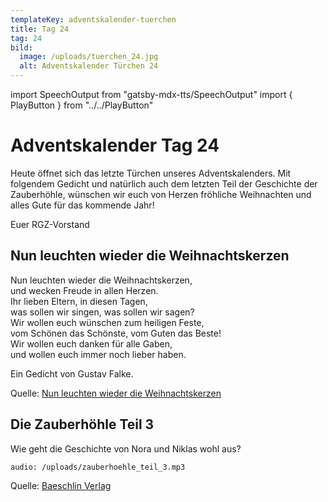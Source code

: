 ```yaml
---
templateKey: adventskalender-tuerchen
title: Tag 24
tag: 24
bild:
  image: /uploads/tuerchen_24.jpg
  alt: Adventskalender Türchen 24
---
```


import SpeechOutput from "gatsby-mdx-tts/SpeechOutput"
import { PlayButton } from "../../PlayButton"

<SpeechOutput id="adventskalender-tag-24" customPlayButton={PlayButton}>

# Adventskalender Tag 24
Heute öffnet sich das letzte Türchen unseres Adventskalenders. Mit folgendem Gedicht und natürlich auch dem letzten Teil der Geschichte der Zauberhöhle, wünschen wir euch von Herzen fröhliche Weihnachten und alles Gute für das kommende Jahr! 

Euer RGZ-Vorstand

## Nun leuchten wieder die Weihnachtskerzen

Nun leuchten wieder die Weihnachtskerzen,  
und wecken Freude in allen Herzen.  
Ihr lieben Eltern, in diesen Tagen,  
was sollen wir singen, was sollen wir sagen?   
Wir wollen euch wünschen zum heiligen Feste,  
vom Schönen das Schönste, vom Guten das Beste!   
Wir wollen euch danken für alle Gaben,  
und wollen euch immer noch lieber haben.

Ein Gedicht von Gustav Falke.

Quelle: [Nun leuchten wieder die Weihnachtskerzen](https://weihnachten.tagesspiegel.de/nun-leuchten-wieder-die-weihnachtskerzen/)

## Die Zauberhöhle Teil 3
Wie geht die Geschichte von Nora und Niklas wohl aus?

`audio: /uploads/zauberhoehle_teil_3.mp3`

Quelle: [Baeschlin Verlag](https://baeschlinverlag.lesestoff.ch/detail/ISBN-9783855463558/Kammerecker-Swantje/Die-Zauberh%C3%B6hle?bpmctrl=bpmrownr.1%7Cforeign.338921-1-0-0)

</SpeechOutput>

